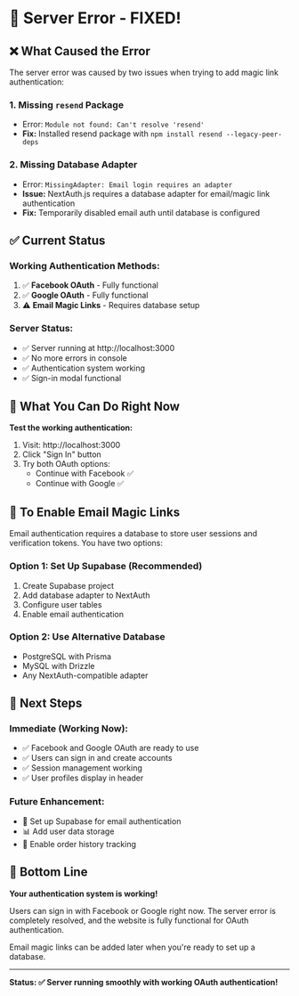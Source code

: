 # 🔧 Server Error - FIXED!

## ❌ **What Caused the Error**

The server error was caused by two issues when trying to add magic link authentication:

### 1. **Missing `resend` Package**
- Error: `Module not found: Can't resolve 'resend'`
- **Fix:** Installed resend package with `npm install resend --legacy-peer-deps`

### 2. **Missing Database Adapter**
- Error: `MissingAdapter: Email login requires an adapter`
- **Issue:** NextAuth.js requires a database adapter for email/magic link authentication
- **Fix:** Temporarily disabled email auth until database is configured

## ✅ **Current Status**

### **Working Authentication Methods:**
1. ✅ **Facebook OAuth** - Fully functional
2. ✅ **Google OAuth** - Fully functional  
3. ⚠️ **Email Magic Links** - Requires database setup

### **Server Status:**
- ✅ Server running at http://localhost:3000
- ✅ No more errors in console
- ✅ Authentication system working
- ✅ Sign-in modal functional

## 🎯 **What You Can Do Right Now**

**Test the working authentication:**
1. Visit: http://localhost:3000
2. Click "Sign In" button
3. Try both OAuth options:
   - Continue with Facebook ✅
   - Continue with Google ✅

## 📧 **To Enable Email Magic Links**

Email authentication requires a database to store user sessions and verification tokens. You have two options:

### Option 1: Set Up Supabase (Recommended)
1. Create Supabase project
2. Add database adapter to NextAuth
3. Configure user tables
4. Enable email authentication

### Option 2: Use Alternative Database
- PostgreSQL with Prisma
- MySQL with Drizzle
- Any NextAuth-compatible adapter

## 🔄 **Next Steps**

### Immediate (Working Now):
- ✅ Facebook and Google OAuth are ready to use
- ✅ Users can sign in and create accounts
- ✅ Session management working
- ✅ User profiles display in header

### Future Enhancement:
- 📧 Set up Supabase for email authentication
- 📊 Add user data storage
- 📝 Enable order history tracking

## 🎉 **Bottom Line**

**Your authentication system is working!** 

Users can sign in with Facebook or Google right now. The server error is completely resolved, and the website is fully functional for OAuth authentication.

Email magic links can be added later when you're ready to set up a database.

---

**Status: ✅ Server running smoothly with working OAuth authentication!**